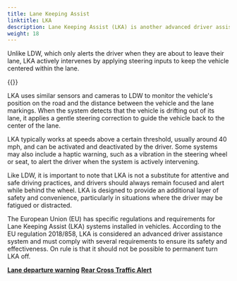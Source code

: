 ```yaml
---
title: Lane Keeping Assist
linktitle: LKA
description: Lane Keeping Assist (LKA) is another advanced driver assistance system (ADAS) that helps drivers stay within their lane while driving.
weight: 18
---
```

<!-- markdownlint-disable MD033 -->

Unlike LDW, which only alerts the driver when they are about to leave their lane, LKA actively intervenes by applying steering inputs to keep the vehicle centered within the lane.

{{<evkxdisplayaddarticle />}}

LKA uses similar sensors and cameras to LDW to monitor the vehicle's position on the road and the distance between the vehicle and the lane markings. When the system detects that the vehicle is drifting out of its lane, it applies a gentle steering correction to guide the vehicle back to the center of the lane.

LKA typically works at speeds above a certain threshold, usually around 40 mph, and can be activated and deactivated by the driver. Some systems may also include a haptic warning, such as a vibration in the steering wheel or seat, to alert the driver when the system is actively intervening.

Like LDW, it is important to note that LKA is not a substitute for attentive and safe driving practices, and drivers should always remain focused and alert while behind the wheel. LKA is designed to provide an additional layer of safety and convenience, particularly in situations where the driver may be fatigued or distracted.

The European Union (EU) has specific regulations and requirements for Lane Keeping Assist (LKA) systems installed in vehicles. According to the EU regulation 2018/858, LKA is considered an advanced driver assistance system and must comply with several requirements to ensure its safety and effectiveness. On rule is that it should not be possible to permanent turn LKA off. 

<div class="mt-3 mb-3">
    <a href="../lanedeparturewarning/" class="text-decoration-none text-black"><strong><i class="bi-arrow-left"></i> Lane departure warning</strong></a>
    <a href="../rearcrosstrafficalert/" class="text-decoration-none text-black float-end"><strong>Rear Cross Traffic Alert <i class="bi-arrow-right"></i></strong></a>
</div>